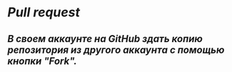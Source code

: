 # *Pull request*

## *В своем аккаунте на GitHub здать копию репозитория из другого аккаунта с помощью кнопки "Fork".*